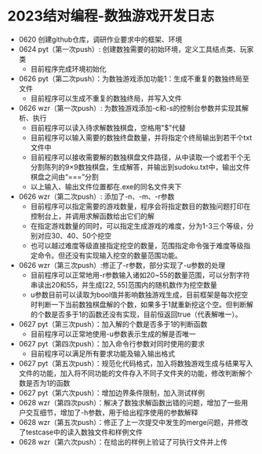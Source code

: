 # 2023结对编程-数独游戏开发日志
- 0620 创建github仓库，调研作业要求中的框架、环境
- 0624 pyt（第一次push）: 创建数独需要的初始环境，定义工具结点类、玩家类
    - 目前程序完成环境初始化
- 0626 pyt（第二次push）：为数独游戏添加功能1：生成不重复的数独终局至文件
    - 目前程序可以生成不重复的数独终局，并写入文件
- 0626 wzr（第一次push）: 为数独游戏添加-c和-s的控制台参数并实现其解析、执行
    - 目前程序可以读入待求解数独棋盘，空格用"$"代替
    - 目前程序可以输入需要的数独终盘数量，并将指定个终局输出到若干个txt文件中
    - 目前程序可以接收需要解的数独棋盘文件路径，从中读取一个或若干个无分割陈列的9×9数独棋盘，生成解答，并输出到sudoku.txt中，输出文件棋盘之间由“===”分割
    - 以上输入、输出文件位置都在.exe的同名文件夹下
- 0626 wzr（第二次push）: 添加了-n、-m、-r参数
    - 目前程序可以指定需要的游戏数量，程序会将指定数目的数独问题打印在控制台上，并调用求解函数给出它们的解
    - 在指定游戏数量的同时，可以指定生成游戏的难度，分为1-3三个等级，分别对应30、40、50个挖空
    - 也可以越过难度等级直接指定挖空的数量，范围指定命令强于难度等级指定命令。但还没有实现输入挖空的数量范围功能。
- 0626 wzr（第三次push）:修正了-r参数，部分实现了-u参数的处理
    - 目前程序可以正常地用-r参数输入诸如20~55的数量范围，可以分割字符串读出20和55，并生成[22, 55]范围内的随机数作为挖空数量
    - u参数目前可以读取为bool值并影响数独游戏生成，目前框架是每次挖空时判断一下当前数独棋盘解的个数，如果多于1就重新挖这个空。但判断解的个数是否多于1的函数还没有实现，目前恒返回true（代表解唯一）。
- 0627 pyt（第三次push）：加入解的个数是否多于1的判断函数
    - 目前程序可以正常地使用-u参数表示生成的解是否唯一
- 0627 pyt（第四次push）：加入命令行参数对同时使用的要求
    - 目前程序可以满足所有要求功能及输入输出格式
- 0627 pyt（第五次push）：规范化代码格式，加入将数独游戏生成与结果写入文件的功能，加入将不同功能的文件存入不同子文件夹的功能，修改判断解个数是否为1的函数
- 0627 pyt（第六次push）：增加边界条件限制，加入测试样例
- 0628 wzr（第四次push）：解决了数独求解函数出错的问题，增加了一些用户交互细节，增加了-h参数，用于给出程序使用的参数解释
- 0628 wzr（第五次push）：修正了上一次提交中发生的merge问题，并修改了testcase中的读入数独文件和样例文件
- 0628 wzr（第六次push）：在给出的样例上验证了可执行文件并上传